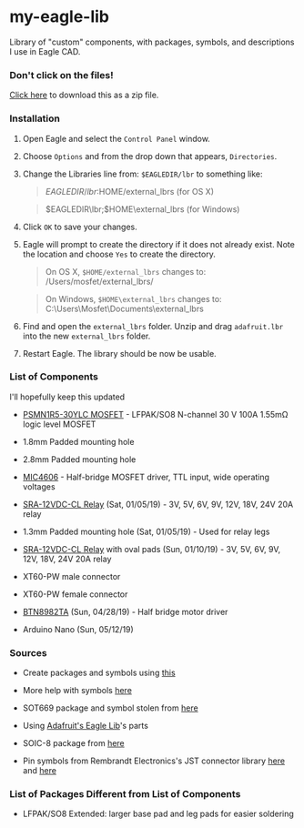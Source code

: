 # my-eagle-lib
Library of "custom" components, with packages, symbols, and descriptions I use in Eagle CAD. 

### Don't click on the files! 

[Click here](https://github.com/mochoy/my-eagle-lib/zipball/master) 
to download this as a zip file.

### Installation

1. Open Eagle and select the `Control Panel` window.
2. Choose `Options` and from the drop down that appears, `Directories`.
3. Change the Libraries line from: `$EAGLEDIR/lbr` to something like:

    > $EAGLEDIR/lbr:$HOME/external_lbrs (for OS X)

    > $EAGLEDIR\lbr;$HOME\external_lbrs (for Windows)

4. Click `OK` to save your changes.
5. Eagle will prompt to create the directory if it does not already exist. Note 
the location and choose `Yes` to create the directory.

    > On OS X, `$HOME/external_lbrs` changes to: /Users/mosfet/external_lbrs/
   
    > On Windows, `$HOME\external_lbrs` changes to: C:\Users\Mosfet\Documents\external_lbrs

6. Find and open the `external_lbrs` folder. Unzip and drag `adafruit.lbr` into the 
   new `external_lbrs` folder.
7. Restart Eagle. The library should be now be usable. 


### List of Components

I'll hopefully keep this updated


- [PSMN1R5-30YLC MOSFET](https://assets.nexperia.com/documents/data-sheet/PSMN1R5-30YLC.pdf) - LFPAK/SO8 N-channel 30 V 100A 1.55mΩ logic level MOSFET

- 1.8mm Padded mounting hole

- 2.8mm Padded mounting hole

- [MIC4606](http://ww1.microchip.com/downloads/en/DeviceDoc/20005852A.pdf) - Half-bridge MOSFET driver, TTL input, wide operating voltages

- [SRA-12VDC-CL Relay](https://datasheet.lcsc.com/szlcsc/Ningbo-Songle-Relay-SRA-12VDC-CL_C60169.pdf) (Sat, 01/05/19) - 3V, 5V, 6V, 9V, 12V, 18V, 24V 20A relay 

- 1.3mm Padded mounting hole (Sat, 01/05/19) - Used for relay legs

- [SRA-12VDC-CL Relay](https://datasheet.lcsc.com/szlcsc/Ningbo-Songle-Relay-SRA-12VDC-CL_C60169.pdf) with oval pads (Sun, 01/10/19) - 3V, 5V, 6V, 9V, 12V, 18V, 24V 20A relay 

- XT60-PW male connector

- XT60-PW female connector

- [BTN8982TA](https://static6.arrow.com/aropdfconversion/e0e03f0407d2fe3b1d7e79e076707c2d910a3b0e/btn8982ta-data-sheet-rev10-infineon.pdf) (Sun, 04/28/19) - Half bridge motor driver

- Arduino Nano (Sun, 05/12/19)

### Sources

- Create packages and symbols using [this](https://electronics.stackexchange.com/questions/16030/new-eagle-library-reuse-standard-package-symbol)

- More help with symbols [here](https://www.autodesk.com/products/eagle/blog/library-basics-part-2-creating-first-symbol-autodesk-eagle/)

- SOT669 package and symbol stolen from [here](https://www.mikrocontroller.net/topic/236049)

- Using [Adafruit's Eagle Lib](https://github.com/adafruit/Adafruit-Eagle-Library)'s parts

- SOIC-8 package from [here](https://github.com/open-ephys/eagle-libraries)

- Pin symbols from Rembrandt Electronics's JST connector library [here](https://www.rembrandtelectronics.com/product/eagle-libraries/) and [here](https://www.diymodules.org/eagle-show-library?type=usr&id=1012211612&part=Rembrandt+Electronics+-+JST+XH+Connectors+v1-0.lbr)


### List of Packages Different from List of Components


- LFPAK/SO8 Extended: larger base pad and leg pads for easier soldering

